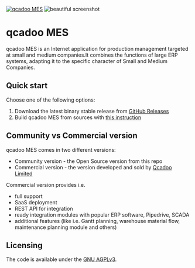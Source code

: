 <a href="https://qcadoo.com"><img src="https://cloud.githubusercontent.com/assets/513146/25782749/bc50ca98-3350-11e7-8837-64fde0f16d48.png" alt="qcadoo MES" /></a>
![beautiful screenshot](https://cloud.githubusercontent.com/assets/513146/25784436/63e0b7c0-336d-11e7-8124-75f860e6f1f0.png)
# qcadoo MES

qcadoo MES is an Internet application for production management targeted at small and medium companies.It combines the functions of large ERP systems, adapting it to the specific character of Small and Medium Companies.

## Quick start

Choose one of the following options:

1. Download the latest binary stable release from
   [GitHub Releases](https://github.com/qcadoo/mes/releases/latest)
2. Build qcadoo MES from sources
   with [this instruction](https://qcadoo.atlassian.net/wiki/display/QCDMESDOC/Building+MES+from+source+code+-+tutorial)

## Community vs Commercial version

qcadoo MES comes in two different versions:
- Community version - the Open Source version from this repo
- Commercial version - the version developed and sold by [Qcadoo Limited](https://qcadoo.com/en/)


Commercial version provides i.e.
- full support
- SaaS deployment
- REST API for integration
- ready integration modules with popular ERP software, Pipedrive, SCADA
- additional features (like i.e. Gantt planning, warehouse material flow, maintenance planning module and others)

## Licensing

The code is available under the [GNU AGPLv3](LICENSE.txt).
